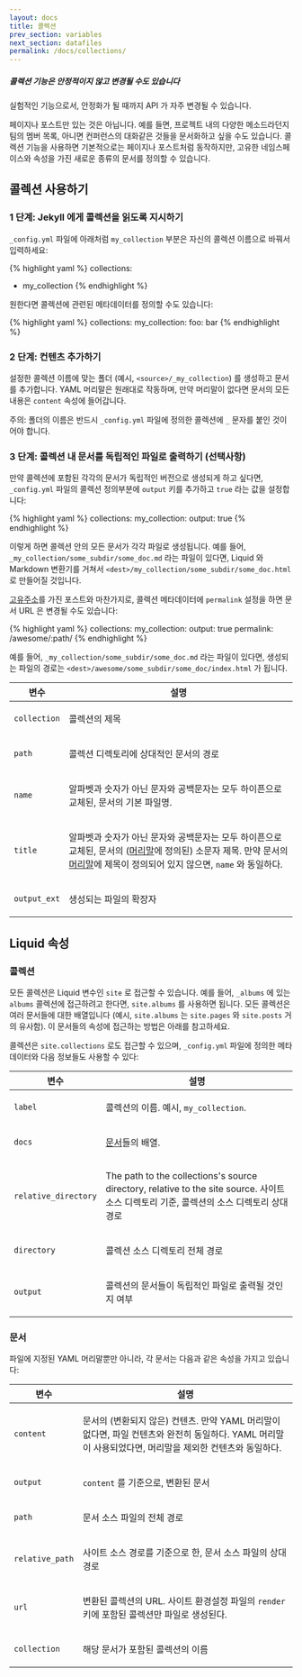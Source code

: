 ```yaml
---
layout: docs
title: 콜렉션
prev_section: variables
next_section: datafiles
permalink: /docs/collections/
---
```


<div class="note warning">
  <h5>콜렉션 기능은 안정적이지 않고 변경될 수도 있습니다</h5>
  <p>
    실험적인 기능으로서, 안정화가 될 때까지 API 가 자주 변경될 수 있습니다.
  </p>
</div>

페이지나 포스트만 있는 것은 아닙니다. 예를 들면, 프로젝트 내의 다양한 메소드라던지 팀의 멤버 목록, 아니면 컨퍼런스의 대화같은 것들을 문서화하고 싶을 수도 있습니다. 콜렉션 기능을 사용하면 기본적으로는 페이지나 포스트처럼 동작하지만, 고유한 네임스페이스와 속성을 가진 새로운 종류의 문서를 정의할 수 있습니다.

## 콜렉션 사용하기

### 1 단계: Jekyll 에게 콜렉션을 읽도록 지시하기

`_config.yml` 파일에 아래처럼 `my_collection` 부분은 자신의 콜렉션 이름으로 바꿔서 입력하세요:

{% highlight yaml %}
collections:
- my_collection
{% endhighlight %}

원한다면 콜렉션에 관련된 메타데이터를 정의할 수도 있습니다:

{% highlight yaml %}
collections:
  my_collection:
    foo: bar
{% endhighlight %}

### 2 단계: 컨텐츠 추가하기

설정한 콜렉션 이름에 맞는 폴더 (예시, `<source>/_my_collection`) 를 생성하고 문서를 추가합니다. YAML 머리말은 원래대로 작동하며, 만약 머리말이 없다면 문서의 모든 내용은 `content` 속성에 들어갑니다.

주의: 폴더의 이름은 반드시 `_config.yml` 파일에 정의한 콜렉션에 `_` 문자를 붙인 것이어야 합니다.

### 3 단계: 콜렉션 내 문서를 독립적인 파일로 출력하기 (선택사항)

만약 콜렉션에 포함된 각각의 문서가 독립적인 버전으로 생성되게 하고 싶다면, `_config.yml` 파일의 콜렉션 정의부분에 `output` 키를 추가하고 `true` 라는 값을 설정합니다:

{% highlight yaml %}
collections:
  my_collection:
    output: true
{% endhighlight %}

이렇게 하면 콜렉션 안의 모든 문서가 각각 파일로 생성됩니다. 예를 들어, `_my_collection/some_subdir/some_doc.md` 라는 파일이 있다면, Liquid 와 Markdown 변환기를 거쳐서 `<dest>/my_collection/some_subdir/some_doc.html` 로 만들어질 것입니다.

[고유주소](../permalinks/)를 가진 포스트와 마찬가지로, 콜렉션 메타데이터에 `permalink` 설정을 하면 문서 URL 은 변경될 수도 있습니다:

{% highlight yaml %}
collections:
  my_collection:
    output: true
    permalink: /awesome/:path/
{% endhighlight %}

예를 들어, `_my_collection/some_subdir/some_doc.md` 라는 파일이 있다면, 생성되는 파일의 경로는 `<dest>/awesome/some_subdir/some_doc/index.html` 가 됩니다.

<div class="mobile-side-scroller">
<table>
  <thead>
    <tr>
      <th>변수</th>
      <th>설명</th>
    </tr>
  </thead>
  <tbody>
    <tr>
      <td>
        <p><code>collection</code></p>
      </td>
      <td>
        <p>콜렉션의 제목</p>
      </td>
    </tr>
    <tr>
      <td>
        <p><code>path</code></p>
      </td>
      <td>
        <p>콜렉션 디렉토리에 상대적인 문서의 경로</p>
      </td>
    </tr>
    <tr>
      <td>
        <p><code>name</code></p>
      </td>
      <td>
        <p>알파벳과 숫자가 아닌 문자와 공백문자는 모두 하이픈으로 교체된, 문서의 기본 파일명.</p>
      </td>
    </tr>
    <tr>
      <td>
        <p><code>title</code></p>
      </td>
      <td>
        <p>알파벳과 숫자가 아닌 문자와 공백문자는 모두 하이픈으로 교체된, 문서의 (<a href="{{ site.baseurl }}/docs/frontmatter/">머리말</a>에 정의된) 소문자 제목. 만약 문서의 <a href="{{ site.baseurl }}/docs/frontmatter/">머리말</a>에 제목이 정의되어 있지 않으면, <code>name</code> 와 동일하다.</p>
      </td>
    </tr>
    <tr>
      <td>
        <p><code>output_ext</code></p>
      </td>
      <td>
        <p>생성되는 파일의 확장자</p>
      </td>
    </tr>
  </tbody>
</table>
</div>

## Liquid 속성

### 콜렉션

모든 콜렉션은 Liquid 변수인 `site` 로 접근할 수 있습니다. 예를 들어, `_albums` 에 있는 `albums` 콜렉션에 접근하려고 한다면, `site.albums` 를 사용하면 됩니다. 모든 콜렉션은 여러 문서들에 대한 배열입니다 (예시, `site.albums` 는 `site.pages` 와 `site.posts` 거의 유사함). 이 문서들의 속성에 접근하는 방법은 아래를 참고하세요.

콜렉션은 `site.collections` 로도 접근할 수 있으며, `_config.yml` 파일에 정의한 메타데이터와 다음 정보들도 사용할 수 있다:

<div class="mobile-side-scroller">
<table>
  <thead>
    <tr>
      <th>변수</th>
      <th>설명</th>
    </tr>
  </thead>
  <tbody>
    <tr>
      <td>
        <p><code>label</code></p>
      </td>
      <td>
        <p>
          콜렉션의 이름. 예시, <code>my_collection</code>.
        </p>
      </td>
    </tr>
    <tr>
      <td>
        <p><code>docs</code></p>
      </td>
      <td>
        <p>
          <a href="#documents">문서</a>들의 배열.
        </p>
      </td>
    </tr>
    <tr>
      <td>
        <p><code>relative_directory</code></p>
      </td>
      <td>
        <p>
          The path to the collections's source directory, relative to the site source.
          사이트 소스 디렉토리 기준, 콜렉션의 소스 디렉토리 상대 경로
        </p>
      </td>
    </tr>
    <tr>
      <td>
        <p><code>directory</code></p>
      </td>
      <td>
        <p>
          콜렉션 소스 디렉토리 전체 경로
        </p>
      </td>
    </tr>
    <tr>
      <td>
        <p><code>output</code></p>
      </td>
      <td>
        <p>
          콜렉션의 문서들이 독립적인 파일로 출력될 것인지 여부
        </p>
      </td>
    </tr>
  </tbody>
</table>
</div>


### 문서

파일에 지정된 YAML 머리말뿐만 아니라, 각 문서는 다음과 같은 속성을 가지고 있습니다:

<div class="mobile-side-scroller">
<table>
  <thead>
    <tr>
      <th>변수</th>
      <th>설명</th>
    </tr>
  </thead>
  <tbody>
    <tr>
      <td>
        <p><code>content</code></p>
      </td>
      <td>
        <p>
          문서의 (변환되지 않은) 컨텐츠. 만약 YAML 머리말이 없다면, 파일 컨텐츠와 완전히 동일하다. YAML 머리말이 사용되었다면, 머리말을 제외한 컨텐츠와 동일하다.
        </p>
      </td>
    </tr>
    <tr>
      <td>
        <p><code>output</code></p>
      </td>
      <td>
        <p>
          <code>content</code> 를 기준으로, 변환된 문서
        </p>
      </td>
    </tr>
    <tr>
      <td>
        <p><code>path</code></p>
      </td>
      <td>
        <p>
          문서 소스 파일의 전체 경로
        </p>
      </td>
    </tr>
    <tr>
      <td>
        <p><code>relative_path</code></p>
      </td>
      <td>
        <p>
          사이트 소스 경로를 기준으로 한, 문서 소스 파일의 상대 경로
        </p>
      </td>
    </tr>
    <tr>
      <td>
        <p><code>url</code></p>
      </td>
      <td>
        <p>
          변환된 콜렉션의 URL. 사이트 환경설정 파일의 <code>render</code> 키에 포함된 콜렉션만 파일로 생성된다.
        </p>
      </td>
    </tr>
    <tr>
      <td>
        <p><code>collection</code></p>
      </td>
      <td>
        <p>
          해당 문서가 포함된 콜렉션의 이름
        </p>
      </td>
    </tr>
  </tbody>
</table>
</div>
